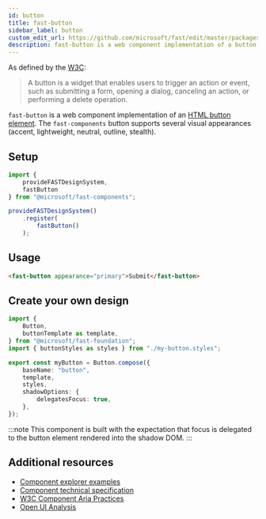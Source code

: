 ```yaml
---
id: button
title: fast-button
sidebar_label: button
custom_edit_url: https://github.com/microsoft/fast/edit/master/packages/web-components/fast-foundation/src/button/README.md
description: fast-button is a web component implementation of a button element.
---
```


As defined by the [W3C](https://w3c.github.io/aria-practices/#button):

> A button is a widget that enables users to trigger an action or event, such as submitting a form, opening a dialog, canceling an action, or performing a delete operation.

`fast-button` is a web component implementation of an [HTML button element](https://developer.mozilla.org/en-US/docs/Web/HTML/Element/button). The `fast-components` button supports several visual appearances (accent, lightweight, neutral, outline, stealth).

## Setup

```ts
import {
    provideFASTDesignSystem,
    fastButton
} from "@microsoft/fast-components";

provideFASTDesignSystem()
    .register(
        fastButton()
    );
```

## Usage

```html live
<fast-button appearance="primary">Submit</fast-button>
```

## Create your own design

```ts
import {
    Button,
    buttonTemplate as template,
} from "@microsoft/fast-foundation";
import { buttonStyles as styles } from "./my-button.styles";

export const myButton = Button.compose({
    baseName: "button",
    template,
    styles,
    shadowOptions: {
        delegatesFocus: true,
    },
});
```

:::note
This component is built with the expectation that focus is delegated to the button element rendered into the shadow DOM.
:::

## Additional resources

* [Component explorer examples](https://explore.fast.design/components/fast-button)
* [Component technical specification](https://github.com/microsoft/fast/blob/master/packages/web-components/fast-foundation/src/button/button.spec.md)
* [W3C Component Aria Practices](https://w3c.github.io/aria-practices/#button)
* [Open UI Analysis](https://open-ui.org/components/button)